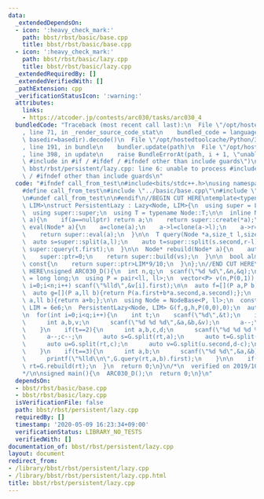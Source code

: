 ```yaml
---
data:
  _extendedDependsOn:
  - icon: ':heavy_check_mark:'
    path: bbst/rbst/basic/base.cpp
    title: bbst/rbst/basic/base.cpp
  - icon: ':heavy_check_mark:'
    path: bbst/rbst/basic/lazy.cpp
    title: bbst/rbst/basic/lazy.cpp
  _extendedRequiredBy: []
  _extendedVerifiedWith: []
  _pathExtension: cpp
  _verificationStatusIcon: ':warning:'
  attributes:
    links:
    - https://atcoder.jp/contests/arc030/tasks/arc030_4
  bundledCode: "Traceback (most recent call last):\n  File \"/opt/hostedtoolcache/Python/3.8.5/x64/lib/python3.8/site-packages/onlinejudge_verify/documentation/build.py\"\
    , line 71, in _render_source_code_stat\n    bundled_code = language.bundle(stat.path,\
    \ basedir=basedir).decode()\n  File \"/opt/hostedtoolcache/Python/3.8.5/x64/lib/python3.8/site-packages/onlinejudge_verify/languages/cplusplus.py\"\
    , line 191, in bundle\n    bundler.update(path)\n  File \"/opt/hostedtoolcache/Python/3.8.5/x64/lib/python3.8/site-packages/onlinejudge_verify/languages/cplusplus_bundle.py\"\
    , line 398, in update\n    raise BundleErrorAt(path, i + 1, \"unable to process\
    \ #include in #if / #ifdef / #ifndef other than include guards\")\nonlinejudge_verify.languages.cplusplus_bundle.BundleErrorAt:\
    \ bbst/rbst/persistent/lazy.cpp: line 6: unable to process #include in #if / #ifdef\
    \ / #ifndef other than include guards\n"
  code: "#ifndef call_from_test\n#include<bits/stdc++.h>\nusing namespace std;\n\n\
    #define call_from_test\n#include \"../basic/base.cpp\"\n#include \"../basic/lazy.cpp\"\
    \n#undef call_from_test\n\n#endif\n//BEGIN CUT HERE\ntemplate<typename Node, size_t\
    \ LIM>\nstruct PersistentLazy : Lazy<Node, LIM>{\n  using super = Lazy<Node, LIM>;\n\
    \  using super::super;\n  using T = typename Node::T;\n\n  inline Node* clone(Node*\
    \ a){\n    if(a==nullptr) return a;\n    return super::create(*a);\n  }\n\n  Node*\
    \ eval(Node* a){\n    a=clone(a);\n    a->l=clone(a->l);\n    a->r=clone(a->r);\n\
    \    return super::eval(a);\n  }\n\n  T query(Node *a,size_t l,size_t r){\n  \
    \  auto s=super::split(a,l);\n    auto t=super::split(s.second,r-l);\n    return\
    \ super::query(t.first);\n  }\n\n  Node* rebuild(Node* a){\n    auto vs=super::dump(a);\n\
    \    super::ptr=0;\n    return super::build(vs);\n  }\n\n  bool almost_full()\
    \ const{\n    return super::ptr>LIM*9/10;\n  }\n};\n//END CUT HERE\n//INSERT ABOVE\
    \ HERE\nsigned ARC030_D(){\n  int n,q;\n  scanf(\"%d %d\",&n,&q);\n\n  using ll\
    \ = long long;\n  using P = pair<ll, ll>;\n  vector<P> v(n,P(0,1));\n  for(int\
    \ i=0;i<n;i++) scanf(\"%lld\",&v[i].first);\n\n  auto f=[](P a,P b){return P(a.first+b.first,a.second+b.second);};\n\
    \  auto g=[](P a,ll b){return P(a.first+b*a.second,a.second);};\n  auto h=[](ll\
    \ a,ll b){return a+b;};\n\n  using Node = NodeBase<P, ll>;\n  constexpr size_t\
    \ LIM = 6e6;\n  PersistentLazy<Node, LIM> G(f,g,h,P(0,0),0);\n  auto rt=G.build(v);\n\
    \n  for(int i=0;i<q;i++){\n    int t;\n    scanf(\"%d\",&t);\n    if(t==1){\n\
    \      int a,b,v;\n      scanf(\"%d %d %d\",&a,&b,&v);\n      a--;\n      rt=G.update(rt,a,b,v);\n\
    \    }\n    if(t==2){\n      int a,b,c,d;\n      scanf(\"%d %d %d %d\",&a,&b,&c,&d);\n\
    \      a--;c--;\n      auto s=G.split(rt,a);\n      auto t=G.split(s.second,b-a);\n\
    \      auto u=G.split(rt,c);\n      auto v=G.split(u.second,d-c);\n\n      rt=G.merge(G.merge(s.first,v.first),t.second);\n\
    \    }\n    if(t==3){\n      int a,b;\n      scanf(\"%d %d\",&a,&b);\n      a--;\n\
    \      printf(\"%lld\\n\",G.query(rt,a,b).first);\n    }\n\n    if(G.almost_full())\
    \ rt=G.rebuild(rt);\n  }\n  return 0;\n}\n/*\n  verified on 2019/10/22\n  https://atcoder.jp/contests/arc030/tasks/arc030_4\n\
    */\n\nsigned main(){\n  ARC030_D();\n  return 0;\n}\n"
  dependsOn:
  - bbst/rbst/basic/base.cpp
  - bbst/rbst/basic/lazy.cpp
  isVerificationFile: false
  path: bbst/rbst/persistent/lazy.cpp
  requiredBy: []
  timestamp: '2020-05-09 16:23:34+09:00'
  verificationStatus: LIBRARY_NO_TESTS
  verifiedWith: []
documentation_of: bbst/rbst/persistent/lazy.cpp
layout: document
redirect_from:
- /library/bbst/rbst/persistent/lazy.cpp
- /library/bbst/rbst/persistent/lazy.cpp.html
title: bbst/rbst/persistent/lazy.cpp
---
```

